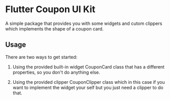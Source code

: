 # Flutter Coupon UI Kit

A simple package that provides you with some widgets and cutom clippers which implements the shape of a coupon card.

## Usage

There are two ways to get started:

1. Using the provided built-in widget CouponCard class that has a different properties, so you don't do anything else.

2. Using the provided clipper CouponClipper class which in this case if you want to implement the widget your self but you just need a clipper to do that.


